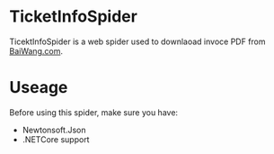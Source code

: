 # TicketInfoSpider

TicektInfoSpider is a web spider used to downlaoad invoce PDF from [BaiWang.com](http://www.baiwang.com/).

# Useage

Before using this spider, make sure you have:
- Newtonsoft.Json
- .NETCore support
